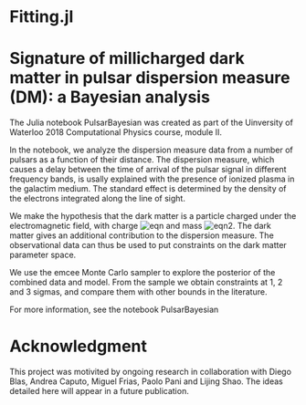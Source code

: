 # Fitting.jl

<!-- # To do:
- create git repository (done)
- find data (done)
- upload data (done)
- compute all the ne! using YMW16 (done)
- and paramters on notebook, set right units  (done)
- write the likelihood (done)
- produce the mcmc sample (done)
- add a lot of comments in the notebook (done)
- check error on ratio from std (done)
- do plots: strip in the epsilon-m plane (done)
- write readme (introduction done)
- compare exclusion with previous bounds (done)
- include priors (done - prior with better justification? need justificatio of lower bound - 
result is lower bound-dependent - relate mcdm effect with photon mass effect to use photon mass lower bound.
for upper bound look at approximations made)
- write readme (add pictures)

- discuss fit result (more?)
- include other data points?

- write readme (add pictures)
- tag the final commit as "version 1 release"

- add travis (?)
-->

# Signature of millicharged dark matter in pulsar dispersion measure (DM): a Bayesian analysis

The Julia notebook PulsarBayesian was created as part of the Uinversity of Waterloo 2018 Computational Physics course, module II.

In the notebook, we analyze the dispersion measure data from a number of pulsars as a function of their distance. The dispersion measure, which causes a delay between the time of arrival of the pulsar signal in different frequency bands, is usally explained with the presence of ionized plasma in the galactim medium. The standard effect is determined by the density of the electrons integrated along the line of sight. 

We make the hypothesis that the dark matter is a particle charged under the electromagnetic field, with charge ![eqn](https://latex.codecogs.com/gif.latex?q=\epsilon&space;e) and mass ![eqn2](https://latex.codecogs.com/gif.latex?m_{\tex{dm}}). The dark matter gives an additional contribution to the dispersion measure. The observational data can thus be used to put constraints on the dark matter parameter space.

We use the emcee Monte Carlo sampler to explore the posterior of the combined data and model. From the sample we obtain constraints at 1, 2 and 3 sigmas, and compare them with other bounds in the literature.

For more information, see the notebook PulsarBayesian

# Acknowledgment 

This project was motivited by ongoing research in collaboration with Diego Blas, Andrea Caputo, Miguel Frias, Paolo Pani and Lijing Shao. The ideas detailed here will appear in a future publication.
